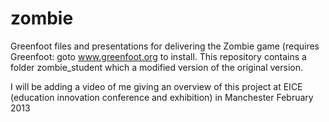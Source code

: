 zombie
======

Greenfoot files and presentations for delivering the Zombie game (requires Greenfoot: goto www.greenfoot.org to install. 
This repository contains a folder zombie_student which a modified version of the original version. 

I will be adding a video of me giving an overview of this project at EICE (education innovation conference and exhibition) in Manchester February 2013

